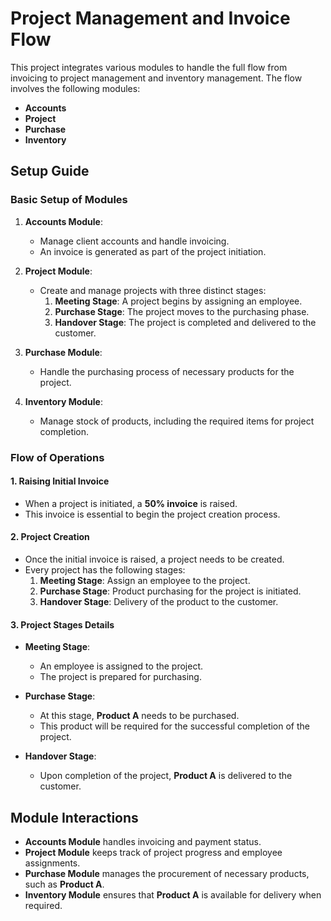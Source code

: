 # Project Management and Invoice Flow

This project integrates various modules to handle the full flow from invoicing to project management and inventory management. The flow involves the following modules:

- **Accounts**  
- **Project**
- **Purchase**
- **Inventory**

## Setup Guide

### Basic Setup of Modules

1. **Accounts Module**:  
   - Manage client accounts and handle invoicing.
   - An invoice is generated as part of the project initiation.

2. **Project Module**:  
   - Create and manage projects with three distinct stages:
     1. **Meeting Stage**: A project begins by assigning an employee.
     2. **Purchase Stage**: The project moves to the purchasing phase.
     3. **Handover Stage**: The project is completed and delivered to the customer.

3. **Purchase Module**:  
   - Handle the purchasing process of necessary products for the project.

4. **Inventory Module**:  
   - Manage stock of products, including the required items for project completion.

### Flow of Operations

#### 1. **Raising Initial Invoice**
   - When a project is initiated, a **50% invoice** is raised.
   - This invoice is essential to begin the project creation process.

#### 2. **Project Creation**
   - Once the initial invoice is raised, a project needs to be created.
   - Every project has the following stages:
     1. **Meeting Stage**: Assign an employee to the project.
     2. **Purchase Stage**: Product purchasing for the project is initiated.
     3. **Handover Stage**: Delivery of the product to the customer.

#### 3. **Project Stages Details**
   - **Meeting Stage**:
     - An employee is assigned to the project.
     - The project is prepared for purchasing.

   - **Purchase Stage**:
     - At this stage, **Product A** needs to be purchased.
     - This product will be required for the successful completion of the project.

   - **Handover Stage**:
     - Upon completion of the project, **Product A** is delivered to the customer.

## Module Interactions

- **Accounts Module** handles invoicing and payment status.
- **Project Module** keeps track of project progress and employee assignments.
- **Purchase Module** manages the procurement of necessary products, such as **Product A**.
- **Inventory Module** ensures that **Product A** is available for delivery when required.
